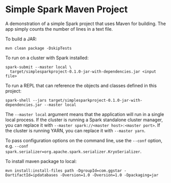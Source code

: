 Simple Spark Maven Project
==============

A demonstration of a simple Spark project that uses Maven for building.  The app simply counts the
number of lines in a text file.

To build a JAR:

    mvn clean package -DskipTests

To run on a cluster with Spark installed:

    spark-submit --master local \
      target/simplesparkproject-0.1.0-jar-with-dependencies.jar <input file>

To run a REPL that can reference the objects and classes defined in this project:

    spark-shell --jars target/simplesparkproject-0.1.0-jar-with-dependencies.jar --master local

The `--master local` argument means that the application will run in a single local process.  If
the cluster is running a Spark standalone cluster manager, you can replace it with
`--master spark://<master host>:<master port>`. If the cluster is running YARN, you can replace it
with `--master yarn`.

To pass configuration options on the command line, use the `--conf` option, e.g.
`--conf spark.serializer=org.apache.spark.serializer.KryoSerializer`.

To install maven package to local:

    mvn install:install-files path -DgroupId=com.ggstar -DartifactId=ipdatabases -Dversion=1.0 -Dversion=1.0 -Dpackaging=jar
